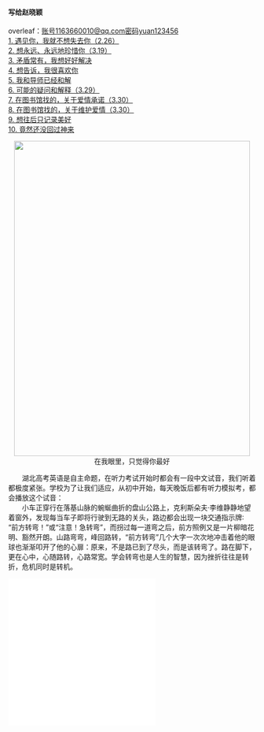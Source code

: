 #### 写给赵晓颖  
overleaf：账号1163660010@qq.com密码yuan123456  
[1. 遇见你，我就不想失去你（2.26）](1.md)  
[2. 想永远、永远地珍惜你（3.19）](2.md)  
[3. 矛盾常有，我想好好解决](5.md)  
[4. 想告诉，我很喜欢你](3.md)  
[5. 我和导师已经和解](6.md)  
[6. 可能的疑问和解释（3.29）](7.md)  
[7. 在图书馆找的，关于爱情承诺（3.30）](8.md)  
[8. 在图书馆找的，关于维护爱情（3.30）](9.md)  
[9. 想往后只记录美好](4.md)  
[10. 竟然还没回过神来](10.md)  

<div style="text-align:center"><img src="https://pic2.zhimg.com/80/v2-95b000694b20445686dc488c8f27d0fd_720w.jpg" width = "480" height = "640" align=center/></div>
<center>在我眼里，只觉得你最好</center>  

&emsp;&emsp;湖北高考英语是自主命题，在听力考试开始时都会有一段中文试音，我们听着都极度紧张。学校为了让我们适应，从初中开始，每天晚饭后都有听力模拟考，都会播放这个试音：  
&emsp;&emsp;小车正穿行在落基山脉的蜿蜒曲折的盘山公路上，克利斯朵夫·李维静静地望着窗外，发现每当车子即将行驶到无路的关头，路边都会出现一块交通指示牌∶
“前方转弯！”或“注意！急转弯”，而拐过每一道弯之后，前方照例又是一片柳暗花明、豁然开朗。山路弯弯，峰回路转，“前方转弯”几个大字一次次地冲击着他的眼球也渐渐叩开了他的心扉：原来，不是路已到了尽头，而是该转弯了。路在脚下，更在心中，心随路转，心路常宽。学会转弯也是人生的智慧，因为挫折往往是转折，危机同时是转机。  

<iframe src="//player.bilibili.com/player.html?aid=637163276&bvid=BV1db4y1W7QX&cid=547133911&page=1" scrolling="no" border="0" frameborder="no" framespacing="0" allowfullscreen="true"> </iframe>  

<iframe src="//fn.music.163.com/g/mlog/mlog-mobile/landing/mlog?id=a11BReMr3kaB0q1r&type=2&userid=360886317&songId=5267256&startTime=0" scrolling="no" border="0" frameborder="no" framespacing="0" allowfullscreen="true"> </iframe>
